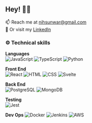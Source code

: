 ## Hey! 👋🏼

📫 Reach me at nihsunwar@gmail.com
<br>
💼 Or visit my [LinkedIn](https://www.linkedin.com/in/niharika-sunwar/)
<br>

### ⚙️ Technical skills

**Languages**
<br>
![JavaScript](https://img.shields.io/badge/javascript-ffe100?style=for-the-badge&logo=javascript&logoColor=black)
![TypeScript](https://img.shields.io/badge/typescript-blue?style=for-the-badge&logo=typescript&logoColor=white)
![Python](https://img.shields.io/badge/python-0769AD?style=for-the-badge&logo=python&logoColor=white)

**Front End**
<br>
![React](https://img.shields.io/badge/react-white?style=for-the-badge&logo=react&logoColor=00bbff)
![HTML](https://img.shields.io/badge/html-orange?style=for-the-badge&logo=html5&logoColor=white)
![CSS](https://img.shields.io/badge/css-0769AD?style=for-the-badge&logo=css3&logoColor=white)
![Svelte](https://img.shields.io/badge/svelte-red?style=for-the-badge&logo=svelte&logoColor=white)

**Back End**
<br>
![PostgreSQL](https://img.shields.io/badge/postgresql-0769AD?style=for-the-badge&logo=PostgreSQL&logoColor=white)
![MongoDB](https://img.shields.io/badge/mongodb-white?style=for-the-badge&logo=MongoDB&logoColor=green)

**Testing**
<br>
![Jest](https://img.shields.io/badge/jest-b53156?style=for-the-badge&logo=jest&logoColor=white)

**Dev Ops**
![Docker](https://img.shields.io/badge/docker-white?style=for-the-badge&logo=docker&logoColor=blue)
![Jenkins](https://img.shields.io/badge/jenkins-b53131?style=for-the-badge&logo=jenkins&logoColor=white)
![AWS](https://img.shields.io/badge/aws-white?style=for-the-badge&logo=amazon&logoColor=orange)
